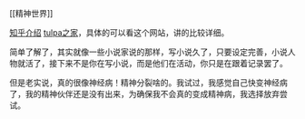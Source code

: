 [[精神世界]]

[知乎介绍](https://www.zhihu.com/tardis/sogou/qus/58391469)
[tulpa之家](https://tulpa.cn/?variant=zh-cn)，具体的可以看这个网站，讲的比较详细。

简单了解了，其实就像一些小说家说的那样，写小说久了，只要设定完善，小说人物就活了，接下来不是你在写小说，而是他们在活动，你只是在跟着记录罢了。

但是老实说，真的很像神经病！精神分裂啥的。我试过，我感觉自己快变神经病了，我的精神伙伴还是没有出来，为确保我不会真的变成精神病，我选择放弃尝试。
